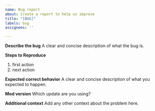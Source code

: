 ```yaml
---
name: Bug report
about: Create a report to help us improve
title: "[BUG]"
labels: bug
assignees: ''

---
```


**Describe the bug**
A clear and concise description of what the bug is.

**Steps to Reproduce**
1. first action
2. next action

**Expected correct behavior**
A clear and concise description of what you expected to happen.

**Mod version**
 Which update are you using?

**Additional context**
Add any other context about the problem here.
